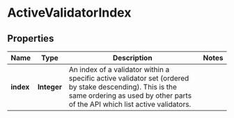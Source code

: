 

# ActiveValidatorIndex


## Properties

| Name | Type | Description | Notes |
|------------ | ------------- | ------------- | -------------|
|**index** | **Integer** | An index of a validator within a specific active validator set (ordered by stake descending). This is the same ordering as used by other parts of the API which list active validators. |  |



